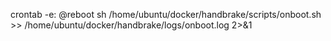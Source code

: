 crontab -e:
@reboot sh /home/ubuntu/docker/handbrake/scripts/onboot.sh >> /home/ubuntu/docker/handbrake/logs/onboot.log 2>&1